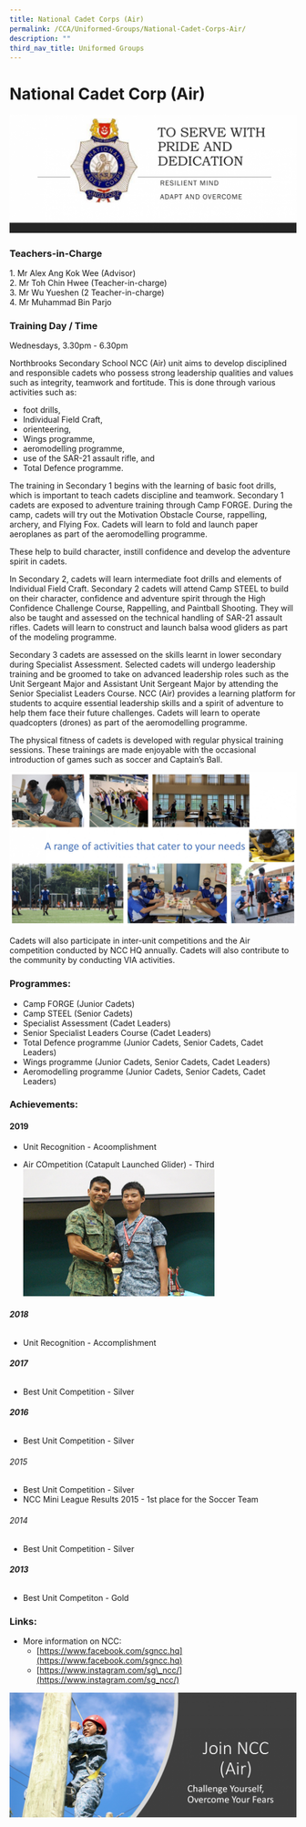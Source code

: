 ```yaml
---
title: National Cadet Corps (Air)
permalink: /CCA/Uniformed-Groups/National-Cadet-Corps-Air/
description: ""
third_nav_title: Uniformed Groups
---
```

National Cadet Corp (Air)
=========================

![](/images/For%20Website%202.png)

### Teachers-in-Charge

1\. Mr Alex Ang Kok Wee (Advisor) <br>
2\. Mr Toh Chin Hwee (Teacher-in-charge) <br>
3\. Mr Wu Yueshen (2 Teacher-in-charge) <br>
4\. Mr Muhammad Bin Parjo

### Training Day / Time

Wednesdays, 3.30pm - 6.30pm  

Northbrooks Secondary School NCC (Air) unit aims to develop disciplined and responsible cadets who possess strong leadership qualities and values such as integrity, teamwork and fortitude. This is done through various activities such as:

*   foot drills,&nbsp;
*   Individual Field Craft,&nbsp;
*   orienteering,
*   Wings programme,
*   aeromodelling programme,
*   use of the SAR-21 assault rifle, and&nbsp;
*   Total Defence programme.

  
The training in Secondary 1 begins with the learning of basic foot drills, which is important to teach cadets discipline and teamwork. Secondary 1 cadets are exposed to adventure training through Camp FORGE. During the camp, cadets will try out the Motivation Obstacle Course, rappelling, archery, and Flying Fox. Cadets will learn to fold and launch paper aeroplanes as part of the aeromodelling programme.  
  
These help to build character, instill confidence and develop the adventure spirit in cadets.  
  
In Secondary 2, cadets will learn intermediate foot drills and elements of Individual Field Craft. Secondary 2 cadets will attend Camp STEEL to build on their character, confidence and adventure spirit through the High Confidence Challenge Course, Rappelling, and Paintball Shooting. They will also be taught and assessed on the technical handling of SAR-21 assault rifles. Cadets will learn to construct and launch balsa wood gliders as part of the modeling programme.  
  
Secondary 3 cadets are assessed on the skills learnt in lower secondary during Specialist Assessment. Selected cadets will undergo leadership training and be groomed to take on advanced leadership roles such as the Unit Sergeant Major and Assistant Unit Sergeant Major by attending the Senior Specialist Leaders Course. NCC (Air) provides a learning platform for students to acquire essential leadership skills and a spirit of adventure to help them face their future challenges. Cadets will learn to operate quadcopters (drones) as part of the aeromodelling programme.  
  
The physical fitness of cadets is developed with regular physical training sessions. These trainings are made enjoyable with the occasional introduction of games such as soccer and Captain’s Ball.

![](/images/NCC%20Activities.jpeg)

Cadets will also participate in inter-unit competitions and the Air competition conducted by NCC HQ annually. Cadets will also contribute to the community by conducting VIA activities.
 
### Programmes:
*   Camp FORGE (Junior Cadets)
*   Camp STEEL (Senior Cadets)
*   Specialist Assessment (Cadet Leaders)
*   Senior Specialist Leaders Course (Cadet Leaders)
*   Total Defence programme (Junior Cadets, Senior Cadets, Cadet Leaders)
*   Wings programme (Junior Cadets, Senior Cadets, Cadet Leaders)
*   Aeromodelling programme (Junior Cadets, Senior Cadets, Cadet Leaders)
 
### Achievements:

#### 2019


*   Unit Recognition - Acoomplishment

*   Air COmpetition (Catapult Launched Glider) - Third
&nbsp;<img style="width:70%" src="/images/NCC1.jpeg">

###### **2018**



*   Unit Recognition - Accomplishment

###### **2017**


*   Best Unit Competition - Silver

###### **2016**



*   Best Unit Competition - Silver  
    

###### 2015


*   Best Unit Competition - Silver
*   NCC Mini League Results 2015 - 1st place for the Soccer Team

###### 2014


*   Best Unit Competition&nbsp;- Silver

###### **2013**


*   Best Unit Competiton - Gold

### Links:

*   More information on NCC:
    - [https://www.facebook.com/sgncc.hq](https://www.facebook.com/sgncc.hq)
    - [https://www.instagram.com/sg\_ncc/](https://www.instagram.com/sg_ncc/)


![](/images/For%20Website%201.png)